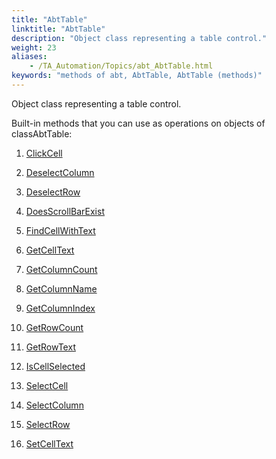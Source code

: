 ```yaml
--- 
title: "AbtTable"
linktitle: "AbtTable"
description: "Object class representing a table control."
weight: 23
aliases: 
    - /TA_Automation/Topics/abt_AbtTable.html
keywords: "methods of abt, AbtTable, AbtTable (methods)"
---
```


Object class representing a table control.

Built-in methods that you can use as operations on objects of classAbtTable:

1.  [ClickCell](/automation-guide/action-based-testing-language/testarchitect-automation-classes/automation-classes/abttable/clickcell)  

2.  [DeselectColumn](/automation-guide/action-based-testing-language/testarchitect-automation-classes/automation-classes/abttable/deselectcolumn)  

3.  [DeselectRow](/automation-guide/action-based-testing-language/testarchitect-automation-classes/automation-classes/abttable/deselectrow)  

4.  [DoesScrollBarExist](/automation-guide/action-based-testing-language/testarchitect-automation-classes/automation-classes/abttable/doesscrollbarexist)  

5.  [FindCellWithText](/automation-guide/action-based-testing-language/testarchitect-automation-classes/automation-classes/abttable/findcellwithtext)  

6.  [GetCellText](/automation-guide/action-based-testing-language/testarchitect-automation-classes/automation-classes/abttable/getcelltext)  

7.  [GetColumnCount](/automation-guide/action-based-testing-language/testarchitect-automation-classes/automation-classes/abttable/getcolumncount)  

8.  [GetColumnName](/automation-guide/action-based-testing-language/testarchitect-automation-classes/automation-classes/abttable/getcolumnname)  

9.  [GetColumnIndex](/automation-guide/action-based-testing-language/testarchitect-automation-classes/automation-classes/abttable/getcolumnindex)  

10. [GetRowCount](/automation-guide/action-based-testing-language/testarchitect-automation-classes/automation-classes/abttable/getrowcount)  

11. [GetRowText](/automation-guide/action-based-testing-language/testarchitect-automation-classes/automation-classes/abttable/getrowtext)  

12. [IsCellSelected](/automation-guide/action-based-testing-language/testarchitect-automation-classes/automation-classes/abttable/iscellselected)  

13. [SelectCell](/automation-guide/action-based-testing-language/testarchitect-automation-classes/automation-classes/abttable/selectcell)  

14. [SelectColumn](/automation-guide/action-based-testing-language/testarchitect-automation-classes/automation-classes/abttable/selectcolumn)  

15. [SelectRow](/automation-guide/action-based-testing-language/testarchitect-automation-classes/automation-classes/abttable/selectrow)  

16. [SetCellText](/automation-guide/action-based-testing-language/testarchitect-automation-classes/automation-classes/abttable/setcelltext)  






